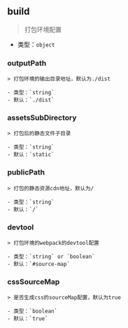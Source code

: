 ## build

> 打包环境配置

- 类型：`object`

### outputPath 

    > 打包环境的输出目录地址，默认为./dist

    - 类型：`string`
    - 默认：`./dist`

### assetsSubDirectory

    > 打包后的静态文件子目录

    - 类型：`string`
    - 默认：`static`

### publicPath

    > 打包的静态资源cdn地址，默认为/

    - 类型：`string`
    - 默认：`/`

### devtool

    > 打包环境的webpack的devtool配置

    - 类型：`string` or `boolean`
    - 默认：`#source-map`

### cssSourceMap

    > 是否生成css的sourceMap配置，默认为true

    - 类型：`boolean`
    - 默认：`true`
